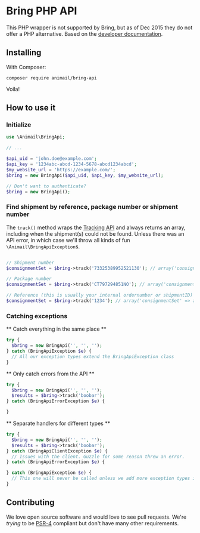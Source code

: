 # Bring PHP API

This PHP wrapper is not supported by Bring, but as of Dec 2015 they do not offer a PHP alternative. Based on the [developer documentation](http://developer.bring.com/).

## Installing

With Composer:

```
composer require animail/bring-api
```

Voila!

## How to use it

### Initialize

```php
use \Animail\BringApi;

// ...

$api_uid = 'john.doe@example.com';
$api_key = '1234abc-abcd-1234-5678-abcd1234abcd';
$my_website_url = 'https://example.com/';
$bring = new BringApi($api_uid, $api_key, $my_website_url);

// Don't want to authenticate?
$bring = new BringApi();
```

### Find shipment by reference, package number or shipment number

The `track()` method wraps the [Tracking API](http://developer.bring.com/api/tracking/) and always returns an array, including when the shipment(s) could not be found. Unless there was an API error, in which case we'll throw all kinds of fun `\Animail\BringApiException`s.

```php

// Shipment number
$consignmentSet = $bring->track('73325389952521130'); // array('consignmentSet' => array())

// Package number
$consignmentSet = $bring->track('CT797294851NO'); // array('consignmentSet' => array())

// Reference (this is usually your internal ordernumber or shipmentID)
$consignmentSet = $bring->track('1234'); // array('consignmentSet' => array())

```

### Catching exceptions

** Catch everything in the same place **
```php
try {
  $bring = new BringApi('', '', '');
} catch (BringApiException $e) {
  // All our exception types extend the BringApiException class
}
```

** Only catch errors from the API **
```php
try {
  $bring = new BringApi('', '', '');
  $results = $bring->track('boobar');
} catch (BringApiErrorException $e) {

}
```

** Separate handlers for different types **
```php
try {
  $bring = new BringApi('', '', '');
  $results = $bring->track('boobar');
} catch (BringApiClientException $e) {
  // Issues with the client. Guzzle for some reason threw an error.
} catch (BringApiErrorException $e) {

} catch (BringApiException $e) {
  // This one will never be called unless we add more exception types in the future
}
```

## Contributing

We love open source software and would love to see pull requests. We're *trying* to be [PSR-4](http://www.php-fig.org/psr/psr-4/) compliant but don't have many other requirements.

